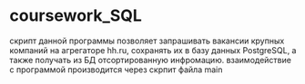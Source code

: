 # coursework_SQL

скрипт данной программы позволяет запрашивать вакансии крупных компаний на агрегаторе hh.ru, сохранять их в базу данных PostgreSQL, а также получать из БД отсортированную инфромацию. взаимодействие с программой производится через скрпит файла main
